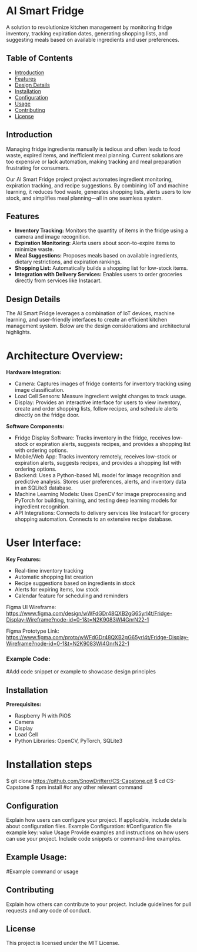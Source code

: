 # AI Smart Fridge
A solution to revolutionize kitchen management by monitoring fridge inventory, tracking 
expiration dates, generating shopping lists, and suggesting meals based on available 
ingredients and user preferences.


## Table of Contents
- [Introduction](#introduction)
- [Features](#features)
- [Design Details](#design-details)
- [Installation](#installation)
- [Configuration](#configuration)
- [Usage](#usage)
- [Contributing](#contributing)
- [License](#license)


## Introduction

Managing fridge ingredients manually is tedious and often leads to food waste, 
expired items, and inefficient meal planning. Current solutions are too expensive or 
lack automation, making tracking and meal preparation frustrating for consumers.

Our AI Smart Fridge project project automates ingredient monitoring, expiration 
tracking, and recipe suggestions. By combining IoT and machine learning, it reduces 
food waste, generates shopping lists, alerts users to low stock, and simplifies meal 
planning—all in one seamless system.


## Features
- **Inventory Tracking:** Monitors the quantity of items in the fridge using a camera and image recognition.
- **Expiration Monitoring:** Alerts users about soon-to-expire items to minimize waste.
- **Meal Suggestions:** Proposes meals based on available ingredients, dietary restrictions, and expiration rankings.
- **Shopping List:** Automatically builds a shopping list for low-stock items.
- **Integration with Delivery Services:** Enables users to order groceries directly from services like Instacart.


## Design Details
The AI Smart Fridge leverages a combination of IoT devices, machine learning, and user-friendly interfaces to 
create an efficient kitchen management system. Below are the design considerations and architectural highlights.

# Architecture Overview:
**Hardware Integration:**
- Camera: Captures images of fridge contents for inventory tracking using image classification.
- Load Cell Sensors: Measure ingredient weight changes to track usage.
- Display: Provides an interactive interface for users to view inventory, create and order shopping lists, follow recipes, and schedule alerts directly on the fridge door.
  
**Software Components:**
- Fridge Display Software: Tracks inventory in the fridge, receives low-stock or expiration alerts, suggests recipes, and provides a shopping list with ordering options.
- Mobile/Web App: Tracks inventory remotely, receives low-stock or expiration alerts, suggests recipes, and provides a shopping list with ordering options.
- Backend: Uses a Python-based ML model for image recognition and predictive analysis. Stores user preferences, alerts, and inventory data in an SQLite3 database.
- Machine Learning Models: Uses OpenCV for image preprocessing and PyTorch for building, training, and testing deep learning models for ingredient recognition.
- API Integrations: Connects to delivery services like Instacart for grocery shopping automation. Connects to an extensive recipe database. 

# User Interface:
**Key Features:**
- Real-time inventory tracking
- Automatic shopping list creation
- Recipe suggestions based on ingredients in stock
- Alerts for expiring items, low stock
- Calendar feature for scheduling and reminders

Figma UI Wireframe:
https://www.figma.com/design/wWFdGDr48QXB2gG65yrl4t/Fridge-Display-Wireframe?node-id=0-1&t=N2K9083Wl4GnrN22-1

Figma Prototype Link:
https://www.figma.com/proto/wWFdGDr48QXB2gG65yrl4t/Fridge-Display-Wireframe?node-id=0-1&t=N2K9083Wl4GnrN22-1


### Example Code:

#Add code snippet or example to showcase design principles


## Installation

**Prerequisites:**
- Raspberry Pi with PiOS
- Camera
- Display
- Load Cell
- Python Libraries: OpenCV, PyTorch, SQLite3

# Installation steps
$ git clone https://github.com/SnowDrifterr/CS-Capstone.git
$ cd CS-Capstone
$ npm install #or any other relevant command


## Configuration
Explain how users can configure your project. If applicable, include details about
configuration files.
Example Configuration:
#Configuration file example
key: value
Usage
Provide examples and instructions on how users can use your project. Include code
snippets or command-line examples.


## Example Usage:
#Example command or usage


## Contributing
Explain how others can contribute to your project. Include guidelines for pull
requests and any code of conduct.


## License
This project is licensed under the MIT License.

